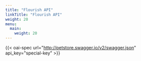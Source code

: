 ```yaml
---
title: "Flourish API"
linkTitle: "Flourish API"
weight: 20
menu:
  main:
    weight: 20
---
```


{{< oai-spec url="http://petstore.swagger.io/v2/swagger.json" api_key="special-key" >}}
